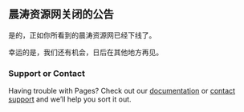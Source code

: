 ## 晨涛资源网关闭的公告

是的，正如你所看到的晨涛资源网已经下线了。

幸运的是，我们还有机会，日后在其他地方再见。

### Support or Contact

Having trouble with Pages? Check out our [documentation](https://docs.github.com/categories/github-pages-basics/) or [contact support](https://github.com/contact) and we’ll help you sort it out.

